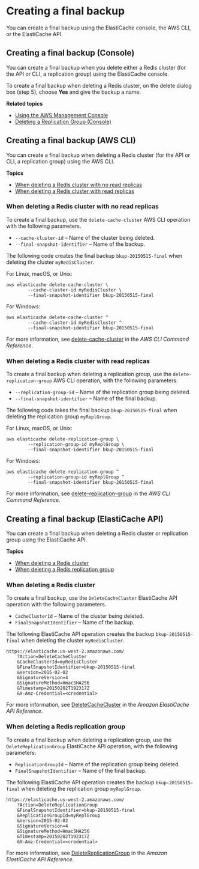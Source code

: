 # Creating a final backup<a name="backups-final"></a>

You can create a final backup using the ElastiCache console, the AWS CLI, or the ElastiCache API\.

## Creating a final backup \(Console\)<a name="backups-final-CON"></a>

You can create a final backup when you delete either a Redis cluster \(for the API or CLI, a replication group\) using the ElastiCache console\.

To create a final backup when deleting a Redis cluster, on the delete dialog box \(step 5\), choose **Yes** and give the backup a name\.

**Related topics**
+ [Using the AWS Management Console](Clusters.Delete.md#Clusters.Delete.CON)
+ [Deleting a Replication Group \(Console\)](Replication.DeletingRepGroup.md#Replication.DeletingRepGroup.CON)

## Creating a final backup \(AWS CLI\)<a name="backups-final-CLI"></a>

You can create a final backup when deleting a Redis cluster \(for the API or CLI, a replication group\) using the AWS CLI\.

**Topics**
+ [When deleting a Redis cluster with no read replicas](#w82aac25c27c47b7b1b7)
+ [When deleting a Redis cluster with read replicas](#w82aac25c27c47b7b1b9)

### When deleting a Redis cluster with no read replicas<a name="w82aac25c27c47b7b1b7"></a>

To create a final backup, use the `delete-cache-cluster` AWS CLI operation with the following parameters\.
+ `--cache-cluster-id` – Name of the cluster being deleted\.
+ `--final-snapshot-identifier` – Name of the backup\.

The following code creates the final backup `bkup-20150515-final` when deleting the cluster `myRedisCluster`\.

For Linux, macOS, or Unix:

```
aws elasticache delete-cache-cluster \
        --cache-cluster-id myRedisCluster \
        --final-snapshot-identifier bkup-20150515-final
```

For Windows:

```
aws elasticache delete-cache-cluster ^
        --cache-cluster-id myRedisCluster ^
        --final-snapshot-identifier bkup-20150515-final
```

For more information, see [delete\-cache\-cluster](https://docs.aws.amazon.com/cli/latest/reference/elasticache/delete-cache-cluster.html) in the *AWS CLI Command Reference*\.

### When deleting a Redis cluster with read replicas<a name="w82aac25c27c47b7b1b9"></a>

To create a final backup when deleting a replication group, use the `delete-replication-group` AWS CLI operation, with the following parameters:
+ `--replication-group-id` – Name of the replication group being deleted\.
+ `--final-snapshot-identifier` – Name of the final backup\.

The following code takes the final backup `bkup-20150515-final` when deleting the replication group `myReplGroup`\.

For Linux, macOS, or Unix:

```
aws elasticache delete-replication-group \
        --replication-group-id myReplGroup \
        --final-snapshot-identifier bkup-20150515-final
```

For Windows:

```
aws elasticache delete-replication-group ^
        --replication-group-id myReplGroup ^
        --final-snapshot-identifier bkup-20150515-final
```

For more information, see [delete\-replication\-group](https://docs.aws.amazon.com/cli/latest/reference/elasticache/delete-replication-group.html) in the *AWS CLI Command Reference*\.

## Creating a final backup \(ElastiCache API\)<a name="backups-final-API"></a>

You can create a final backup when deleting a Redis cluster or replication group using the ElastiCache API\.

**Topics**
+ [When deleting a Redis cluster](#backups-final-API-Redis-cluster)
+ [When deleting a Redis replication group](#backups-final-API-Redis-rg)

### When deleting a Redis cluster<a name="backups-final-API-Redis-cluster"></a>

To create a final backup, use the `DeleteCacheCluster` ElastiCache API operation with the following parameters\.
+ `CacheClusterId` – Name of the cluster being deleted\.
+ `FinalSnapshotIdentifier` – Name of the backup\.

The following ElastiCache API operation creates the backup `bkup-20150515-final` when deleting the cluster `myRedisCluster`\.

```
https://elasticache.us-west-2.amazonaws.com/
    ?Action=DeleteCacheCluster
    &CacheClusterId=myRedisCluster
    &FinalSnapshotIdentifier=bkup-20150515-final
    &Version=2015-02-02
    &SignatureVersion=4
    &SignatureMethod=HmacSHA256
    &Timestamp=20150202T192317Z
    &X-Amz-Credential=<credential>
```

For more information, see [DeleteCacheCluster](https://docs.aws.amazon.com/AmazonElastiCache/latest/APIReference/API_DeleteCacheCluster.html) in the *Amazon ElastiCache API Reference*\.

### When deleting a Redis replication group<a name="backups-final-API-Redis-rg"></a>

To create a final backup when deleting a replication group, use the `DeleteReplicationGroup` ElastiCache API operation, with the following parameters:
+ `ReplicationGroupId` – Name of the replication group being deleted\.
+ `FinalSnapshotIdentifier` – Name of the final backup\.

The following ElastiCache API operation creates the backup `bkup-20150515-final` when deleting the replication group `myReplGroup`\.

```
https://elasticache.us-west-2.amazonaws.com/
    ?Action=DeleteReplicationGroup
    &FinalSnapshotIdentifier=bkup-20150515-final
    &ReplicationGroupId=myReplGroup
    &Version=2015-02-02
    &SignatureVersion=4
    &SignatureMethod=HmacSHA256
    &Timestamp=20150202T192317Z
    &X-Amz-Credential=<credential>
```

For more information, see [DeleteReplicationGroup](https://docs.aws.amazon.com/AmazonElastiCache/latest/APIReference/API_DeleteReplicationGroup.html) in the *Amazon ElastiCache API Reference*\.